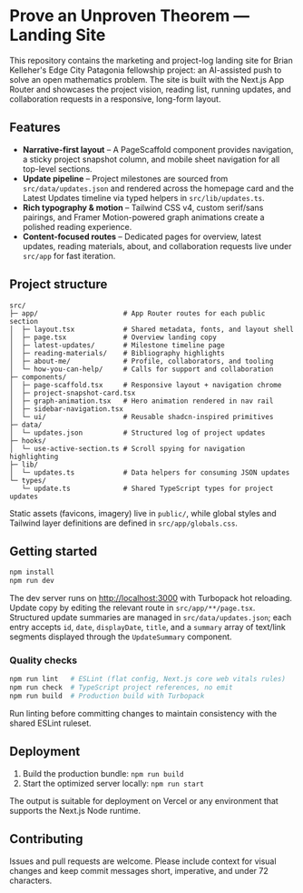 # Prove an Unproven Theorem — Landing Site

This repository contains the marketing and project-log landing site for Brian Kelleher's
Edge City Patagonia fellowship project: an AI-assisted push to solve an open mathematics
problem. The site is built with the Next.js App Router and showcases the project vision,
reading list, running updates, and collaboration requests in a responsive, long-form
layout.

## Features

- **Narrative-first layout** – A PageScaffold component provides navigation, a sticky
  project snapshot column, and mobile sheet navigation for all top-level sections.
- **Update pipeline** – Project milestones are sourced from `src/data/updates.json` and
  rendered across the homepage card and the Latest Updates timeline via typed helpers in
  `src/lib/updates.ts`.
- **Rich typography & motion** – Tailwind CSS v4, custom serif/sans pairings, and
  Framer Motion-powered graph animations create a polished reading experience.
- **Content-focused routes** – Dedicated pages for overview, latest updates, reading
  materials, about, and collaboration requests live under `src/app` for fast iteration.

## Project structure

```
src/
├─ app/                     # App Router routes for each public section
│  ├─ layout.tsx            # Shared metadata, fonts, and layout shell
│  ├─ page.tsx              # Overview landing copy
│  ├─ latest-updates/       # Milestone timeline page
│  ├─ reading-materials/    # Bibliography highlights
│  ├─ about-me/             # Profile, collaborators, and tooling
│  └─ how-you-can-help/     # Calls for support and collaboration
├─ components/
│  ├─ page-scaffold.tsx     # Responsive layout + navigation chrome
│  ├─ project-snapshot-card.tsx
│  ├─ graph-animation.tsx   # Hero animation rendered in nav rail
│  ├─ sidebar-navigation.tsx
│  └─ ui/                   # Reusable shadcn-inspired primitives
├─ data/
│  └─ updates.json          # Structured log of project updates
├─ hooks/
│  └─ use-active-section.ts # Scroll spying for navigation highlighting
├─ lib/
│  └─ updates.ts            # Data helpers for consuming JSON updates
└─ types/
   └─ update.ts             # Shared TypeScript types for project updates
```

Static assets (favicons, imagery) live in `public/`, while global styles and Tailwind
layer definitions are defined in `src/app/globals.css`.

## Getting started

```bash
npm install
npm run dev
```

The dev server runs on <http://localhost:3000> with Turbopack hot reloading. Update copy
by editing the relevant route in `src/app/**/page.tsx`. Structured update summaries are
managed in `src/data/updates.json`; each entry accepts `id`, `date`, `displayDate`,
`title`, and a `summary` array of text/link segments displayed through the
`UpdateSummary` component.

### Quality checks

```bash
npm run lint   # ESLint (flat config, Next.js core web vitals rules)
npm run check  # TypeScript project references, no emit
npm run build  # Production build with Turbopack
```

Run linting before committing changes to maintain consistency with the shared ESLint
ruleset.

## Deployment

1. Build the production bundle: `npm run build`
2. Start the optimized server locally: `npm run start`

The output is suitable for deployment on Vercel or any environment that supports the
Next.js Node runtime.

## Contributing

Issues and pull requests are welcome. Please include context for visual changes and keep
commit messages short, imperative, and under 72 characters.
